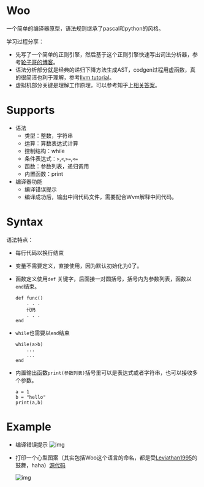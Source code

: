 # Woo

一个简单的编译器原型，语法规则继承了pascal和python的风格。

学习过程分享：

* 先写了一个简单的正则引擎，然后基于这个正则引擎快速写出词法分析器，参考[轮子哥的博客](http://www.cppblog.com/vczh/)。
* 语法分析部分就是经典的递归下降方法生成AST，codgen过程用虚函数，真的很简洁也利于理解，参考[llvm tutorial](http://llvm.org/docs/tutorial/index.html)。
* 虚拟机部分关键是理解工作原理，可以参考知乎上[相关答案](https://www.zhihu.com/question/30576554)。

# Supports
* 语法
	* 类型：整数，字符串
	* 运算：算数表达式计算
	* 控制结构：while 
	* 条件表达式：`>`,`<`,`>=`,`<=`
	* 函数：参数列表，递归调用
	* 内置函数：print
* 编译器功能
	* 编译错误提示
	* 编译成功后，输出中间代码文件，需要配合Wvm解释中间代码。

# Syntax
语法特点：

* 每行代码以换行结束
* 变量不需要定义，直接使用，因为默认初始化为0了。
* 函数定义使用`def` 关键字，后面接一对圆括号，括号内为参数列表，函数以`end`结束。

	```
	def func()
		. . .
		代码
		. . . 
	end
	
	```

* `while`也需要以`end`结束

	```
	while(a>b)
		...
		...
	end
	
	```
* 内置输出函数`print(参数列表)`括号里可以是表达式或者字符串，也可以接收多个参数。
	
	```
	a = 1
	b = "hello"
	print(a,b)
	
	```
	
# Example

* 编译错误提示
![img](http://7xkpdt.com1.z0.glb.clouddn.com/16-2-27/3315691.jpg)

* 打印一个心型图案（其实包括Woo这个语言的命名，都是受[Leviathan1995](https://github.com/Leviathan1995)的鼓舞，haha）[源代码](https://github.com/TanSilver/Woo/blob/master/Debug/main.txt)

	![img](http://7xkpdt.com1.z0.glb.clouddn.com/16-2-27/11291333.jpg)



